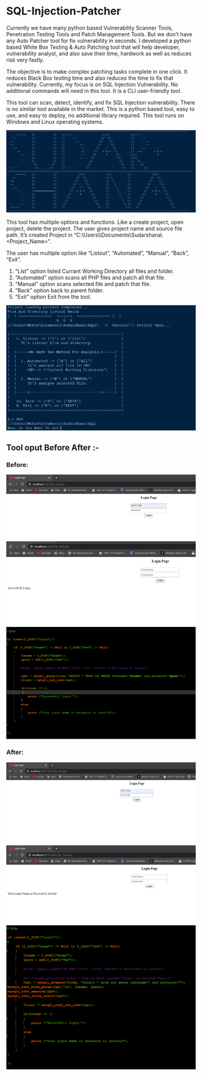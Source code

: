 # SQL-Injection-Patcher

Currently we have many python based Vulnerability Scanner Tools, Penetration Testing Tools and Patch Management Tools. But we don't have any Auto Patcher tool for fix vulnerability in seconds. I developed a python based White Box Testing & Auto Patching tool that will help developer, vulnerability analyst, and also save their time, hardwork as well as reduces risk very fastly.

The objective is to make complex patching tasks complete in one click. It reduces Black Box testing time and also reduces the time to fix that vulnerability. Currently, my focus is on SQL Injection Vulnerability. No additional commands will need in this tool. It is a CLI user-friendly tool.

This tool can scan, detect, identify, and fix SQL Injection vulnerability. There is no similar tool available in the market. This is a python based tool, easy to use, and easy to deploy, no additional library required. This tool runs on Windows and Linux operating systems.

![Test Image 4](https://github.com/MrRonakBhatt/SQL-Injection-Patcher/blob/master/Images/Tool_Logo.PNG)

This tool has multiple options and functions. Like a create project, open project, delete the project. The user gives project name and source file path. It’s created Project in “C:\\Users\\<username>\\Documents\\Sudarshana\\<Project_Name>”. 

The user has multiple option like “Listout”, “Automated”, “Manual”, “Back”, “Exit”.
1. “List” option listed Currant Working Directory all files and folder.
2. “Automated” option scans all PHP files and patch all that file.
3. “Manual” option scans selected file and patch that file.
4. “Back” option back to parent folder.
5. “Exit” option Exit from the tool.

![Test Image 4](https://github.com/MrRonakBhatt/SQL-Injection-Patcher/blob/master/Images/Tool_Framework.PNG)

## Tool oput Before After :-
### Before:
![Test Image 4](https://github.com/MrRonakBhatt/SQL-Injection-Patcher/blob/master/Images/Befor_Output_Input.PNG)
![Test Image 4](https://github.com/MrRonakBhatt/SQL-Injection-Patcher/blob/master/Images/Before_Output_Result.PNG)
![Test Image 4](https://github.com/MrRonakBhatt/SQL-Injection-Patcher/blob/master/Images/Befor_Output_Code.PNG)

### After:
![Test Image 4](https://github.com/MrRonakBhatt/SQL-Injection-Patcher/blob/master/Images/After_Output_Input.PNG)
![Test Image 4](https://github.com/MrRonakBhatt/SQL-Injection-Patcher/blob/master/Images/After_Output_Result.PNG)
![Test Image 4](https://github.com/MrRonakBhatt/SQL-Injection-Patcher/blob/master/Images/After_Output_Code.PNG)
